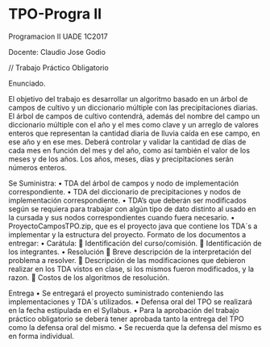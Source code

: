 # TPO-Progra II


Programacion II UADE
1C2017

Docente: Claudio Jose Godio

// Trabajo Práctico Obligatorio


Enunciado. 

El objetivo del trabajo es desarrollar un algoritmo basado en un árbol de campos de cultivo y un diccionario múltiple con las precipitaciones diarias.
El árbol de campos de cultivo contendrá, además del nombre del campo un diccionario múltiple con el año y el mes como clave y un arreglo de valores enteros que representan la cantidad diaria de lluvia caída en ese campo, en ese año y en ese mes.
Deberá controlar y validar la cantidad de días de cada mes en función del mes y del año, como así también el valor de los meses y de los años. Los años, meses, días y precipitaciones serán números enteros.

Se Suministra: 
•	TDA del árbol de campos y nodo de implementación correspondiente.
•	TDA del diccionario de precipitaciones y nodos de implementación correspondiente. 
•	TDA’s que deberán ser modificados según se requiera para trabajar con algún tipo de dato distinto al usado en la cursada y sus nodos correspondientes cuando fuera necesario.
•	ProyectoCamposTPO.zip, que es el proyecto java que contiene los TDA´s a implementar y la estructura del proyecto. 
Formato de los documentos a entregar: 
•	Carátula: 
	Identificación del curso/comisión. 
	Identificación de los integrantes. 
•	Resolución
	Breve descripción de la interpretación del problema a  resolver.
	Descripción de las modificaciones que debieron realizar en los TDA vistos en clase, si los mismos fueron modificados, y la razon.
	Costos de los algoritmos de resolución.

Entrega 
•	Se entregará el proyecto suministrado conteniendo las implementaciones y TDA`s utilizados.
•	Defensa oral del TPO se realizará en la fecha estipulada en el Syllabus.
•	Para la aprobación del trabajo práctico obligatorio se deberá tener aprobada tanto la entrega del TPO como la defensa oral del mismo.
•	Se recuerda que la defensa del mismo es en forma individual.
